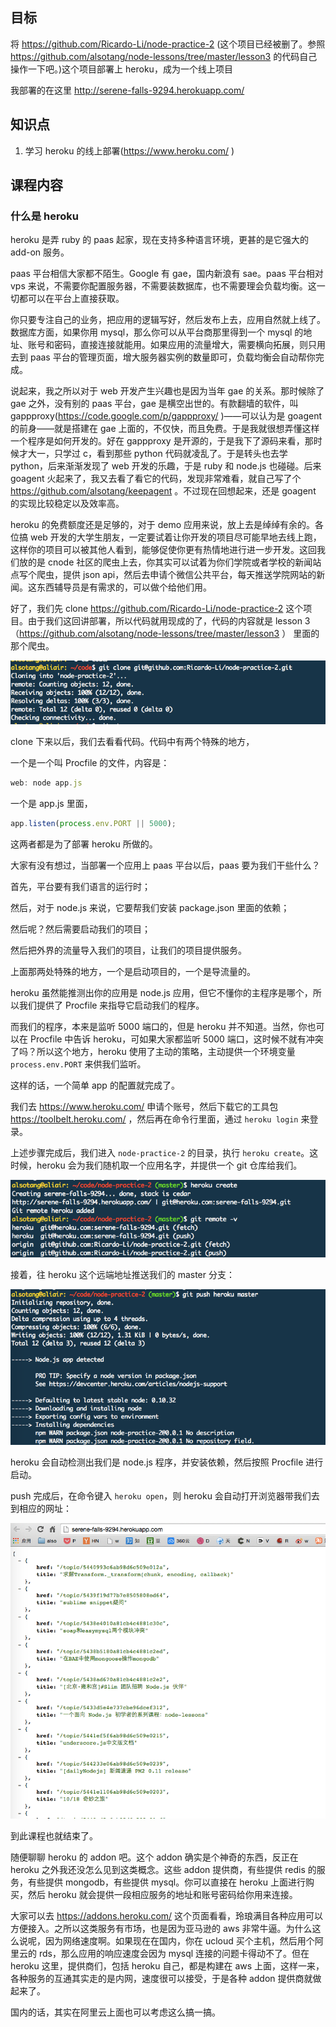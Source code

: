 ## 目标

将 https://github.com/Ricardo-Li/node-practice-2 (这个项目已经被删了。参照 https://github.com/alsotang/node-lessons/tree/master/lesson3 的代码自己操作一下吧。)这个项目部署上 heroku，成为一个线上项目

我部署的在这里 http://serene-falls-9294.herokuapp.com/

## 知识点

1. 学习 heroku 的线上部署(https://www.heroku.com/ )

## 课程内容

### 什么是 heroku

heroku 是弄 ruby 的 paas 起家，现在支持多种语言环境，更甚的是它强大的 add-on 服务。

paas 平台相信大家都不陌生。Google 有 gae，国内新浪有 sae。paas 平台相对 vps 来说，不需要你配置服务器，不需要装数据库，也不需要理会负载均衡。这一切都可以在平台上直接获取。

你只要专注自己的业务，把应用的逻辑写好，然后发布上去，应用自然就上线了。数据库方面，如果你用 mysql，那么你可以从平台商那里得到一个 mysql 的地址、账号和密码，直接连接就能用。如果应用的流量增大，需要横向拓展，则只用去到 paas 平台的管理页面，增大服务器实例的数量即可，负载均衡会自动帮你完成。

说起来，我之所以对于 web 开发产生兴趣也是因为当年 gae 的关系。那时候除了 gae 之外，没有别的 paas 平台，gae 是横空出世的。有款翻墙的软件，叫 gappproxy(https://code.google.com/p/gappproxy/ )——可以认为是 goagent 的前身——就是搭建在 gae 上面的，不仅快，而且免费。于是我就很想弄懂这样一个程序是如何开发的。好在 gappproxy 是开源的，于是我下了源码来看，那时候才大一，只学过 c，看到那些 python 代码就凌乱了。于是转头也去学 python，后来渐渐发现了 web 开发的乐趣，于是 ruby 和 node.js 也碰碰。后来 goagent 火起来了，我又去看了看它的代码，发现非常难看，就自己写了个 https://github.com/alsotang/keepagent 。不过现在回想起来，还是 goagent 的实现比较稳定以及效率高。

heroku 的免费额度还是足够的，对于 demo 应用来说，放上去是绰绰有余的。各位搞 web 开发的大学生朋友，一定要试着让你开发的项目尽可能早地去线上跑，这样你的项目可以被其他人看到，能够促使你更有热情地进行进一步开发。这回我们放的是 cnode 社区的爬虫上去，你其实可以试着为你们学院或者学校的新闻站点写个爬虫，提供 json api，然后去申请个微信公共平台，每天推送学院网站的新闻。这东西辅导员是有需求的，可以做个给他们用。

好了，我们先 clone https://github.com/Ricardo-Li/node-practice-2 这个项目。由于我们这回讲部署，所以代码就用现成的了，代码的内容就是 lesson 3（https://github.com/alsotang/node-lessons/tree/master/lesson3 ） 里面的那个爬虫。

![](https://github.com/alsotang/node-lessons/blob/master/lesson12/1.png)

clone 下来以后，我们去看看代码。代码中有两个特殊的地方，

一个是一个叫 Procfile 的文件，内容是：

```js
web: node app.js
```

一个是 app.js 里面，

```js
app.listen(process.env.PORT || 5000);
```

这两者都是为了部署 heroku 所做的。

大家有没有想过，当部署一个应用上 paas 平台以后，paas 要为我们干些什么？

首先，平台要有我们语言的运行时；

然后，对于 node.js 来说，它要帮我们安装 package.json 里面的依赖；

然后呢？然后需要启动我们的项目；

然后把外界的流量导入我们的项目，让我们的项目提供服务。

上面那两处特殊的地方，一个是启动项目的，一个是导流量的。

heroku 虽然能推测出你的应用是 node.js 应用，但它不懂你的主程序是哪个，所以我们提供了 Procfile 来指导它启动我们的程序。

而我们的程序，本来是监听 5000 端口的，但是 heroku 并不知道。当然，你也可以在 Procfile 中告诉 heroku，可如果大家都监听 5000 端口，这时候不就有冲突了吗？所以这个地方，heroku 使用了主动的策略，主动提供一个环境变量 `process.env.PORT` 来供我们监听。

这样的话，一个简单 app 的配置就完成了。

我们去 https://www.heroku.com/ 申请个账号，然后下载它的工具包 https://toolbelt.heroku.com/ ，然后再在命令行里面，通过 `heroku login` 来登录。

上述步骤完成后，我们进入 `node-practice-2` 的目录，执行 `heroku create`。这时候，heroku 会为我们随机取一个应用名字，并提供一个 git 仓库给我们。

![](https://github.com/alsotang/node-lessons/blob/master/lesson12/2.png)

接着，往 heroku 这个远端地址推送我们的 master 分支：

![](https://github.com/alsotang/node-lessons/blob/master/lesson12/3.png)

heroku 会自动检测出我们是 node.js 程序，并安装依赖，然后按照 Procfile 进行启动。

push 完成后，在命令键入 `heroku open`，则 heroku 会自动打开浏览器带我们去到相应的网址：

![](https://github.com/alsotang/node-lessons/blob/master/lesson12/4.png)

到此课程也就结束了。

随便聊聊 heroku 的 addon 吧。这个 addon 确实是个神奇的东西，反正在 heroku 之外我还没怎么见到这类概念。这些 addon 提供商，有些提供 redis 的服务，有些提供 mongodb，有些提供 mysql。你可以直接在 heroku 上面进行购买，然后 heroku 就会提供一段相应服务的地址和账号密码给你用来连接。

大家可以去 https://addons.heroku.com/ 这个页面看看，玲琅满目各种应用可以方便接入。之所以这类服务有市场，也是因为亚马逊的 aws 非常牛逼。为什么这么说呢，因为网络速度啊。如果现在在国内，你在 ucloud 买个主机，然后用个阿里云的 rds，那么应用的响应速度会因为 mysql 连接的问题卡得动不了。但在 heroku 这里，提供商们，包括 heroku 自己，都是构建在 aws 上面，这样一来，各种服务的互通其实走的是内网，速度很可以接受，于是各种 addon 提供商就做起来了。

国内的话，其实在阿里云上面也可以考虑这么搞一搞。

